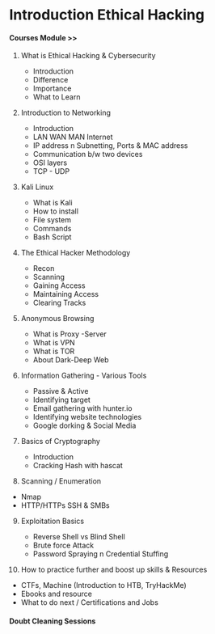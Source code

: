 # Introduction Ethical Hacking 

#### Courses Module >>

1. What is Ethical Hacking & Cybersecurity
   - Introduction
   - Difference 
   - Importance
   - What to Learn

2. Introduction to Networking 
   - Introduction
   - LAN WAN MAN Internet 
   - IP address n Subnetting, Ports & MAC address
   - Communication b/w two devices
   - OSI layers
   - TCP - UDP 

3. Kali Linux 
   - What is Kali 
   - How to install
   - File system
   - Commands
   - Bash Script

4. The Ethical Hacker Methodology
   - Recon
   - Scanning
   - Gaining Access
   - Maintaining Access
   - Clearing Tracks

5. Anonymous Browsing
   - What is Proxy -Server
   - What is VPN
   - What is TOR
   - About Dark-Deep Web

6. Information Gathering - Various Tools
   - Passive & Active
   - Identifying target
   - Email gathering with hunter.io
   - Identifying website technologies
   - Google dorking & Social Media

7. Basics of Cryptography
   - Introduction
   - Cracking Hash with hascat
   
8. Scanning / Enumeration
  - Nmap
  - HTTP/HTTPs SSH & SMBs
  
9. Exploitation Basics
   - Reverse Shell vs Blind Shell
   - Brute force Attack 
   - Password Spraying n Credential Stuffing

10. How to practice further and boost up skills & Resources
   - CTFs, Machine (Introduction to HTB, TryHackMe) 
   - Ebooks and resource 
   - What to do next / Certifications and Jobs


#### Doubt Cleaning Sessions 
